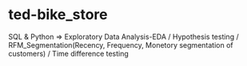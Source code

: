 # ted-bike_store
SQL &amp; Python => Exploratory Data Analysis-EDA / Hypothesis testing / RFM_Segmentation(Recency, Frequency, Monetory segmentation of customers) / Time difference testing
